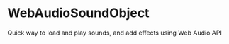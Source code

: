 WebAudioSoundObject
===================

Quick way to load and play sounds, and add effects using Web Audio API
